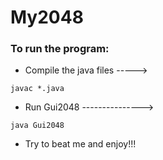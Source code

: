 # My2048
### To run the program:
  * Compile the java files   -----> 
  ```
  javac *.java  
  ```
  * Run Gui2048   ---------------> 
  ```
  java Gui2048
  ```
  * Try to beat me and enjoy!!!
